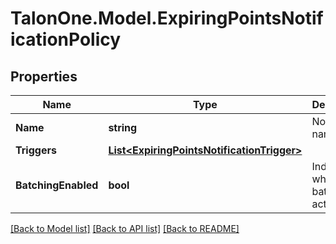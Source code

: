 # TalonOne.Model.ExpiringPointsNotificationPolicy
## Properties

Name | Type | Description | Notes
------------ | ------------- | ------------- | -------------
**Name** | **string** | Notification name. | 
**Triggers** | [**List&lt;ExpiringPointsNotificationTrigger&gt;**](ExpiringPointsNotificationTrigger.md) |  | 
**BatchingEnabled** | **bool** | Indicates whether batching is activated. | [optional] [default to true]

[[Back to Model list]](../README.md#documentation-for-models) [[Back to API list]](../README.md#documentation-for-api-endpoints) [[Back to README]](../README.md)

